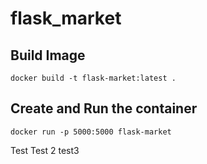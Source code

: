 # flask_market 

## Build Image
`docker build -t flask-market:latest .`

## Create and Run the container
`docker run -p 5000:5000 flask-market`

Test
Test 2
test3
